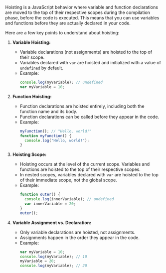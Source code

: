 Hoisting is a JavaScript behavior where variable and function declarations are moved to the top of their respective scopes during the compilation phase, before the code is executed. This means that you can use variables and functions before they are actually declared in your code.

Here are a few key points to understand about hoisting:

1. **Variable Hoisting:**
   - Variable declarations (not assignments) are hoisted to the top of their scope.
   - Variables declared with `var` are hoisted and initialized with a value of `undefined` by default.
   - Example:
     ```javascript
     console.log(myVariable); // undefined
     var myVariable = 10;
     ```

2. **Function Hoisting:**
   - Function declarations are hoisted entirely, including both the function name and its body.
   - Function declarations can be called before they appear in the code.
   - Example:
     ```javascript
     myFunction(); // "Hello, world!"
     function myFunction() {
       console.log("Hello, world!");
     }
     ```

3. **Hoisting Scope:**
   - Hoisting occurs at the level of the current scope. Variables and functions are hoisted to the top of their respective scopes.
   - In nested scopes, variables declared with `var` are hoisted to the top of their immediate scope, not the global scope.
   - Example:
     ```javascript
     function outer() {
       console.log(innerVariable); // undefined
       var innerVariable = 20;
     }
     outer();
     ```

4. **Variable Assignment vs. Declaration:**
   - Only variable declarations are hoisted, not assignments.
   - Assignments happen in the order they appear in the code.
   - Example:
     ```javascript
     var myVariable = 10;
     console.log(myVariable); // 10
     myVariable = 20;
     console.log(myVariable); // 20
     ```